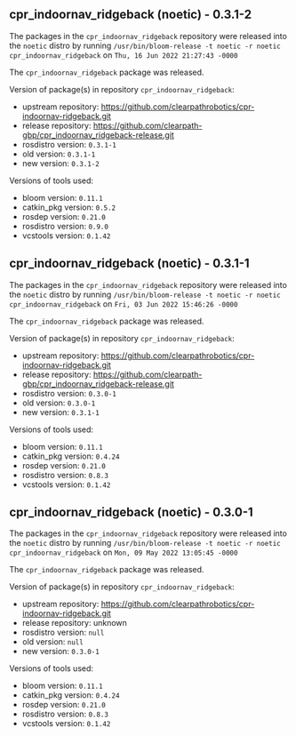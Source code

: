 ## cpr_indoornav_ridgeback (noetic) - 0.3.1-2

The packages in the `cpr_indoornav_ridgeback` repository were released into the `noetic` distro by running `/usr/bin/bloom-release -t noetic -r noetic cpr_indoornav_ridgeback` on `Thu, 16 Jun 2022 21:27:43 -0000`

The `cpr_indoornav_ridgeback` package was released.

Version of package(s) in repository `cpr_indoornav_ridgeback`:

- upstream repository: https://github.com/clearpathrobotics/cpr-indoornav-ridgeback.git
- release repository: https://github.com/clearpath-gbp/cpr_indoornav_ridgeback-release.git
- rosdistro version: `0.3.1-1`
- old version: `0.3.1-1`
- new version: `0.3.1-2`

Versions of tools used:

- bloom version: `0.11.1`
- catkin_pkg version: `0.5.2`
- rosdep version: `0.21.0`
- rosdistro version: `0.9.0`
- vcstools version: `0.1.42`


## cpr_indoornav_ridgeback (noetic) - 0.3.1-1

The packages in the `cpr_indoornav_ridgeback` repository were released into the `noetic` distro by running `/usr/bin/bloom-release -t noetic -r noetic cpr_indoornav_ridgeback` on `Fri, 03 Jun 2022 15:46:26 -0000`

The `cpr_indoornav_ridgeback` package was released.

Version of package(s) in repository `cpr_indoornav_ridgeback`:

- upstream repository: https://github.com/clearpathrobotics/cpr-indoornav-ridgeback.git
- release repository: https://github.com/clearpath-gbp/cpr_indoornav_ridgeback-release.git
- rosdistro version: `0.3.0-1`
- old version: `0.3.0-1`
- new version: `0.3.1-1`

Versions of tools used:

- bloom version: `0.11.1`
- catkin_pkg version: `0.4.24`
- rosdep version: `0.21.0`
- rosdistro version: `0.8.3`
- vcstools version: `0.1.42`


## cpr_indoornav_ridgeback (noetic) - 0.3.0-1

The packages in the `cpr_indoornav_ridgeback` repository were released into the `noetic` distro by running `/usr/bin/bloom-release -t noetic -r noetic cpr_indoornav_ridgeback` on `Mon, 09 May 2022 13:05:45 -0000`

The `cpr_indoornav_ridgeback` package was released.

Version of package(s) in repository `cpr_indoornav_ridgeback`:

- upstream repository: https://github.com/clearpathrobotics/cpr-indoornav-ridgeback.git
- release repository: unknown
- rosdistro version: `null`
- old version: `null`
- new version: `0.3.0-1`

Versions of tools used:

- bloom version: `0.11.1`
- catkin_pkg version: `0.4.24`
- rosdep version: `0.21.0`
- rosdistro version: `0.8.3`
- vcstools version: `0.1.42`


